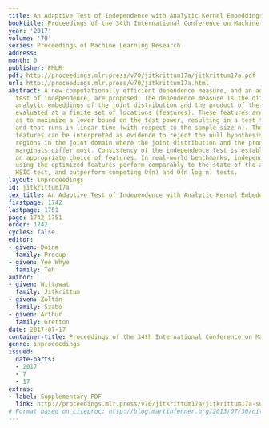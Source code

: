 ```yaml
---
title: An Adaptive Test of Independence with Analytic Kernel Embeddings
booktitle: Proceedings of the 34th International Conference on Machine Learning
year: '2017'
volume: '70'
series: Proceedings of Machine Learning Research
address: 
month: 0
publisher: PMLR
pdf: http://proceedings.mlr.press/v70/jitkrittum17a/jitkrittum17a.pdf
url: http://proceedings.mlr.press/v70/jitkrittum17a.html
abstract: A new computationally efficient dependence measure, and an adaptive statistical
  test of independence, are proposed. The dependence measure is the difference between
  analytic embeddings of the joint distribution and the product of the marginals,
  evaluated at a finite set of locations (features). These features are chosen so
  as to maximize a lower bound on the test power, resulting in a test that is data-efficient,
  and that runs in linear time (with respect to the sample size n). The optimized
  features can be interpreted as evidence to reject the null hypothesis, indicating
  regions in the joint domain where the joint distribution and the product of the
  marginals differ most. Consistency of the independence test is established, for
  an appropriate choice of features. In real-world benchmarks, independence tests
  using the optimized features perform comparably to the state-of-the-art quadratic-time
  HSIC test, and outperform competing O(n) and O(n log n) tests.
layout: inproceedings
id: jitkrittum17a
tex_title: An Adaptive Test of Independence with Analytic Kernel Embeddings
firstpage: 1742
lastpage: 1751
page: 1742-1751
order: 1742
cycles: false
editor:
- given: Doina
  family: Precup
- given: Yee Whye
  family: Teh
author:
- given: Wittawat
  family: Jitkrittum
- given: Zoltán
  family: Szabó
- given: Arthur
  family: Gretton
date: 2017-07-17
container-title: Proceedings of the 34th International Conference on Machine Learning
genre: inproceedings
issued:
  date-parts:
  - 2017
  - 7
  - 17
extras:
- label: Supplementary PDF
  link: http://proceedings.mlr.press/v70/jitkrittum17a/jitkrittum17a-supp.pdf
# Format based on citeproc: http://blog.martinfenner.org/2013/07/30/citeproc-yaml-for-bibliographies/
---
```

